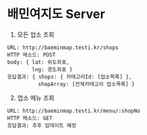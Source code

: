 # 배민여지도 Server
1. 모든 업소 조회
```
URL: http://baeminmap.testi.kr/shops
HTTP 메소드: POST
body: { lat: 위도좌표,
        lng: 경도좌표 }
응답결과: { shops: { 카테고리Id: [업소목록] },
          shopArray: [전체카테고리 업소목록] }
```

2. 업소 메뉴 조회
```
URL: http://baeminmap.testi.kr/menu/:shopNo
HTTP 메소드: GET
응답결과: 추후 업데이트 예정
```
